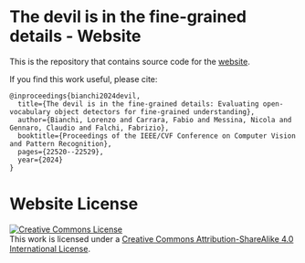 # The devil is in the fine-grained details - Website

This is the repository that contains source code for the [website](https://lorebianchi98.github.io/FG-OVD/).

If you find this work useful, please cite:
```
@inproceedings{bianchi2024devil,
  title={The devil is in the fine-grained details: Evaluating open-vocabulary object detectors for fine-grained understanding},
  author={Bianchi, Lorenzo and Carrara, Fabio and Messina, Nicola and Gennaro, Claudio and Falchi, Fabrizio},
  booktitle={Proceedings of the IEEE/CVF Conference on Computer Vision and Pattern Recognition},
  pages={22520--22529},
  year={2024}
}
```

# Website License
<a rel="license" href="http://creativecommons.org/licenses/by-sa/4.0/"><img alt="Creative Commons License" style="border-width:0" src="https://i.creativecommons.org/l/by-sa/4.0/88x31.png" /></a><br />This work is licensed under a <a rel="license" href="http://creativecommons.org/licenses/by-sa/4.0/">Creative Commons Attribution-ShareAlike 4.0 International License</a>.
